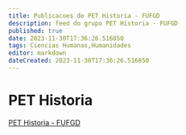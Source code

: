 ```yaml
---
title: Publicacoes de PET Historia - FUFGD
description: feed do grupo PET Historia - FUFGD
published: true
date: 2023-11-30T17:36:26.516850
tags: Ciencias Humanas,Humanidades
editor: markdown
dateCreated: 2023-11-30T17:36:26.516850
---
```


# PET Historia
[PET Historia - FUFGD](/grupo/178PETHistoriaFUFGD.md)